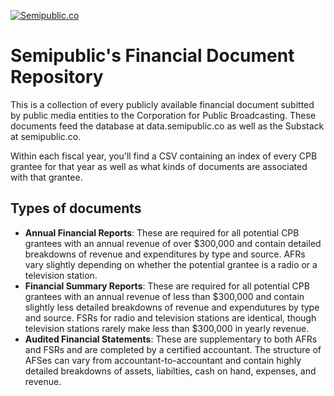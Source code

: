 [![Semipublic.co](https://github.com/alexcurley/Random/blob/main/semipublic_bigger.png)](https://semipublic.co)

# Semipublic's Financial Document Repository

This is a collection of every publicly available financial document subitted by public media entities to the Corporation for Public Broadcasting. These documents feed the database at data.semipublic.co as well as the Substack at semipublic.co.

Within each fiscal year, you'll find a CSV containing an index of every CPB grantee for that year as well as what kinds of documents are associated with that grantee.

## Types of documents

- **Annual Financial Reports**: These are required for all potential CPB grantees with an annual revenue of over $300,000 and contain detailed breakdowns of revenue and expenditures by type and source. AFRs vary slightly depending on whether the potential grantee is a radio or a television station.
- **Financial Summary Reports**: These are required for all potential CPB grantees with an annual revenue of less than $300,000 and contain slightly less detailed breakdowns of revenue and expendutures by type and source. FSRs for radio and television stations are identical, though television stations rarely make less than $300,000 in yearly revenue.
- **Audited Financial Statements**: These are supplementary to both AFRs and FSRs and are completed by a certified accountant. The structure of AFSes can vary from accountant-to-accountant and contain highly detailed breakdowns of assets, liabilties, cash on hand, expenses, and revenue.
